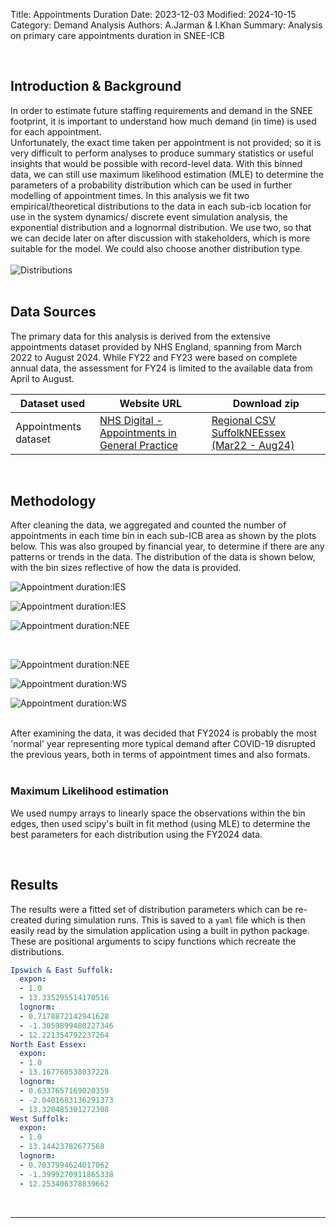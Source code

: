 Title: Appointments Duration
Date: 2023-12-03
Modified: 2024-10-15
Category: Demand Analysis
Authors: A.Jarman & I.Khan
Summary: Analysis on primary care appointments duration in SNEE-ICB

<br>

## Introduction & Background
In order to estimate future staffing requirements and demand in the SNEE footprint, it is important to understand how much demand (in time) is used for each appointment.  
Unfortunately, the exact time taken per appointment is not provided; so it is very difficult to perform analyses to produce summary statistics or useful insights that would be possible with record-level data. With this binned data, we can still use maximum likelihood estimation (MLE) to determine the parameters of a probability distribution which can be used in further modelling of appointment times. 
In this analysis we fit two empirical/theoretical distributions to the data in each sub-icb location for use in the system dynamics/ discrete event simulation analysis, the exponential distribution and a lognormal distribution. We use two, so that we can decide later on after discussion with stakeholders, which is more suitable for the model. We could also choose another distribution type.  
<br>
![Distributions]({attach}/img/Appointment_duration_4.png) 
<br><br>

## Data Sources
The primary data for this analysis is derived from the extensive appointments dataset provided by NHS England, spanning from March 2022 to August 2024. While FY22 and FY23 were based on complete annual data, the assessment for FY24 is limited to the available data from April to August.
<table>
    <thead>
        <tr>
            <th>Dataset used</th>
            <th>Website URL</th>
            <th>Download zip</th>
        </tr>
    </thead>
    <tbody>
        <tr>
            <td>Appointments dataset</td>
            <td><a href="https://digital.nhs.uk/data-and-information/publications/statistical/appointments-in-general-practice">NHS Digital - Appointments in General Practice</a></td>
            <td><a href="https://files.digital.nhs.uk/D5/4B437E/Appointments_GP_Regional_CSV_Aug_24.zip">Regional CSV SuffolkNEEssex (Mar22 - Aug24)</a></td>
        </tr>
    </tbody>
</table>
<br> 



## Methodology
After cleaning the data, we aggregated and counted the number of appointments in each time bin in each sub-ICB area as shown by the plots below. This was also grouped by financial year, to determine if there are any patterns or trends in the data. The distribution of the data is shown below, with the bin sizes reflective of how the data is provided.
<br>

![Appointment duration:IES]({attach}/img/Appointment_duration_1.png)
<br>

![Appointment duration:IES]({attach}/img/Appointment_duration_5.png)
<br>

![Appointment duration:NEE]({attach}/img/Appointment_duration_2.png) 

<br>

![Appointment duration:NEE]({attach}/img/Appointment_duration_6.png)
<br>

![Appointment duration:WS]({attach}/img/Appointment_duration_3.png)
<br>

![Appointment duration:WS]({attach}/img/Appointment_duration_7.png)  

<br>
After examining the data, it was decided that FY2024 is probably the most 'normal' year representing more typical demand after COVID-19 disrupted the previous years, both in terms of appointment times and also formats.
<br><br>

### Maximum Likelihood estimation
We used numpy arrays to linearly space the observations within the bin edges, then used scipy's built in fit method (using MLE) to determine the best parameters for each distribution using the FY2024 data.

<br>

## Results
The results were a fitted set of distribution parameters which can be re-created during simulation runs. This is saved to a `yaml` file which is then easily read by the simulation application using a built in python package. These are positional arguments to scipy functions which recreate the distributions.
```yaml
Ipswich & East Suffolk:
  expon:
  - 1.0
  - 13.335295514170516
  lognorm:
  - 0.7178872142941628
  - -1.3059899480227346
  - 12.221354792237264
North East Essex:
  expon:
  - 1.0
  - 13.167760538037228
  lognorm:
  - 0.6337657169020359
  - -2.0401683136291373
  - 13.320485301272308
West Suffolk:
  expon:
  - 1.0
  - 13.14423782677568
  lognorm:
  - 0.7037994624017062
  - -1.3999270911865338
  - 12.253406378839662
```


<br><hr><br>